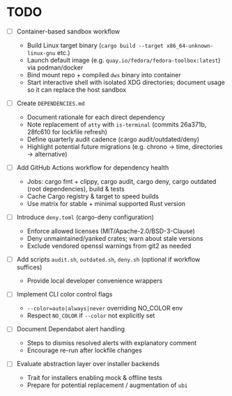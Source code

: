 # TODO

- [ ] Container-based sandbox workflow
  - Build Linux target binary (`cargo build --target x86_64-unknown-linux-gnu` etc.)
  - Launch default image (e.g. `quay.io/fedora/fedora-toolbox:latest`) via podman/docker
  - Bind mount repo + compiled `dws` binary into container
  - Start interactive shell with isolated XDG directories; document usage so it can replace the host sandbox

- [ ] Create `DEPENDENCIES.md`
  - Document rationale for each direct dependency
  - Note replacement of `atty` with `is-terminal` (commits 26a371b, 28fc610 for lockfile refresh)
  - Define quarterly audit cadence (cargo audit/outdated/deny)
  - Highlight potential future migrations (e.g. chrono -> time, directories -> alternative)

- [ ] Add GitHub Actions workflow for dependency health
  - Jobs: cargo fmt + clippy, cargo audit, cargo deny, cargo outdated (root dependencies), build & tests
  - Cache Cargo registry & target to speed builds
  - Use matrix for stable + minimal supported Rust version

- [ ] Introduce `deny.toml` (cargo-deny configuration)
  - Enforce allowed licenses (MIT/Apache-2.0/BSD-3-Clause)
  - Deny unmaintained/yanked crates; warn about stale versions
  - Exclude vendored openssl warnings from git2 as needed

- [ ] Add scripts `audit.sh`, `outdated.sh`, `deny.sh` (optional if workflow suffices)
  - Provide local developer convenience wrappers

- [ ] Implement CLI color control flags
  - `--color=auto|always|never` overriding NO_COLOR env
  - Respect `NO_COLOR` if `--color` not explicitly set

- [ ] Document Dependabot alert handling
  - Steps to dismiss resolved alerts with explanatory comment
  - Encourage re-run after lockfile changes

- [ ] Evaluate abstraction layer over installer backends
  - Trait for installers enabling mock & offline tests
  - Prepare for potential replacement / augmentation of `ubi`

